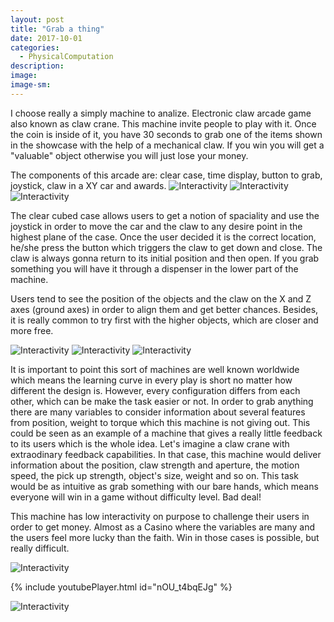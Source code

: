 ```yaml
---
layout: post
title: "Grab a thing"
date: 2017-10-01
categories: 
  - PhysicalComputation
description: 
image: 
image-sm:
---
```


I choose really a simply machine to analize. Electronic claw arcade game also known as claw crane. This machine invite people to play with it. Once the coin is inside of it, you have 30 seconds to grab one of the items shown in the showcase with the help of a mechanical claw. If you win you will get a "valuable" object otherwise you will just lose your money.

The components of this arcade are: clear case, time display, button to grab, joystick, claw in a XY car and awards. 
![Interactivity](/assets/o10.jpeg)
![Interactivity](/assets/o01.jpeg)
![Interactivity](/assets/o02.jpeg)


The clear cubed case allows users to get a notion of spaciality and use the joystick in order to move the car and the claw to any desire point in the highest plane of the case. Once the user decided it is the correct location, he/she press the button which triggers the claw to get down and close. The claw is always gonna return to its initial position and then open. If you grab something you will have it through a dispenser in the lower part of the machine.

Users tend to see the position of the objects and the claw on the X and Z axes (ground axes) in order to align them and get better chances. Besides, it is really common to try first with the higher objects, which are closer and more free. 

![Interactivity](/assets/o03.jpeg)
![Interactivity](/assets/o04.jpeg)
![Interactivity](/assets/123.gif)


It is important to point this sort of machines are well known worldwide which means the learning curve in every play is short no matter how different the design is. However, every configuration differs from each other, which can be make the task easier or not. In order to grab anything there are many variables to consider information about several features from position, weight to torque which this machine is not giving out. This could be seen as an example of a machine that gives a really little feedback to its users which is the whole idea. Let's imagine a claw crane with extraodinary feedback capabilities. In that case, this machine would deliver information about the position, claw strength and aperture, the motion speed, the pick up strength, object's size, weight and so on. This task would be as intuitive as grab something with our bare hands, which means everyone will win in a game without difficulty level. Bad deal!

This machine has low interactivity on purpose to challenge their users in order to get money. Almost as a Casino where the variables are many and the users feel more lucky than the faith. Win in those cases is possible, but really difficult.



![Interactivity](/assets/interactivity02.jpeg)



{% include youtubePlayer.html id="nOU_t4bqEJg" %}



![Interactivity](/assets/layer.jpeg)


